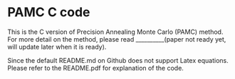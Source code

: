 # PAMC C code

This is the C version of Precision Annealing Monte Carlo (PAMC) method. For more detail on the method, please read __________(paper not ready yet, will update later when it is ready).

Since the default README.md on Github does not support Latex equations. Please refer to the README.pdf for explanation of the code.
